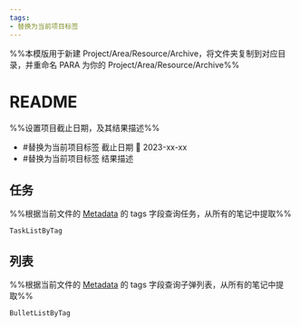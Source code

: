 ```yaml
---
tags: 
- 替换为当前项目标签
---
```


%%本模版用于新建 Project/Area/Resource/Archive，将文件夹复制到对应目录，并重命名 PARA 为你的 Project/Area/Resource/Archive%%

# README
%%设置项目截止日期，及其结果描述%%
- #替换为当前项目标签 截止日期 📅 2023-xx-xx
- #替换为当前项目标签 结果描述

## 任务
%%根据当前文件的 [Metadata](https://help.obsidian.md/Editing+and+formatting/Metadata) 的 tags 字段查询任务，从所有的笔记中提取%%
```PeriodicPARA
TaskListByTag
```

## 列表
%%根据当前文件的 [Metadata](https://help.obsidian.md/Editing+and+formatting/Metadata) 的 tags 字段查询子弹列表，从所有的笔记中提取%%
```PeriodicPARA
BulletListByTag
```
